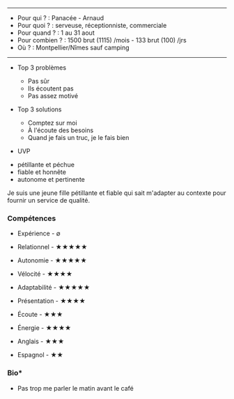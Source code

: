 

---
- Pour qui ? : Panacée - Arnaud
- Pour quoi ? : serveuse, réceptionniste, commerciale
- Pour quand ? : 1 au 31 aout
- Pour combien ? : 1500 brut (1115) /mois - 133 brut (100) /jrs 
- Où ? : Montpellier/Nîmes sauf camping
---

* Top 3 problèmes
  - Pas sûr
  - Ils écoutent pas
  - Pas assez motivé
  
* Top 3 solutions
  - Comptez sur moi
  - À l'écoute des besoins
  - Quand je fais un truc, je le fais bien

* UVP
- pétillante et péchue
- fiable et honnête
- autonome et pertinente

Je suis une jeune fille pétillante et fiable qui sait m'adapter au contexte pour fournir un service de qualité.

### Compétences
- Expérience - &#8709;
- Relationnel - &#9733;&#9733;&#9733;&#9733;&#9733;
- Autonomie - &#9733;&#9733;&#9733;&#9733;&#9733;
- Vélocité - &#9733;&#9733;&#9733;&#9733;
- Adaptabilité - &#9733;&#9733;&#9733;&#9733;&#9733;
- Présentation - &#9733;&#9733;&#9733;&#9733;
- Écoute - &#9733;&#9733;&#9733;
- Énergie - &#9733;&#9733;&#9733;&#9733;

- Anglais - &#9733;&#9733;&#9733;
- Espagnol - &#9733;&#9733;

### Bio*

- Pas trop me parler le matin avant le café
